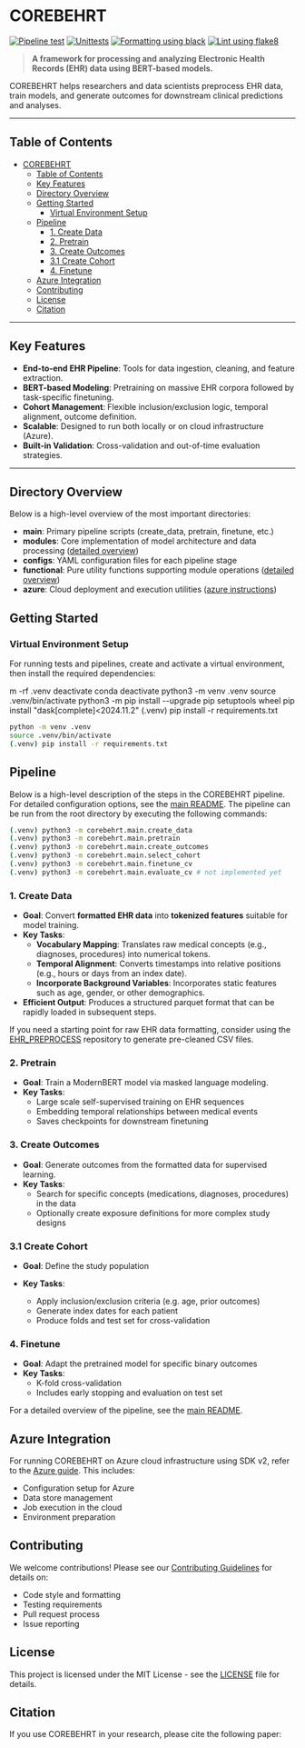 # COREBEHRT

[![Pipeline test](https://github.com/FGA-DIKU/EHR/actions/workflows/pipeline.yml/badge.svg)](https://github.com/FGA-DIKU/EHR/actions/workflows/pipeline.yml)
[![Unittests](https://github.com/FGA-DIKU/EHR/actions/workflows/unittests.yml/badge.svg)](https://github.com/FGA-DIKU/EHR/actions/workflows/unittests.yml)
[![Formatting using black](https://github.com/FGA-DIKU/EHR/actions/workflows/format.yml/badge.svg)](https://github.com/FGA-DIKU/EHR/actions/workflows/format.yml)
[![Lint using flake8](https://github.com/FGA-DIKU/EHR/actions/workflows/lint.yml/badge.svg)](https://github.com/FGA-DIKU/EHR/actions/workflows/lint.yml)

> **A framework for processing and analyzing Electronic Health Records (EHR) data using BERT-based models.**

COREBEHRT helps researchers and data scientists preprocess EHR data, train models, and generate outcomes for downstream clinical predictions and analyses.

---

## Table of Contents

- [COREBEHRT](#corebehrt)
  - [Table of Contents](#table-of-contents)
  - [Key Features](#key-features)
  - [Directory Overview](#directory-overview)
  - [Getting Started](#getting-started)
    - [Virtual Environment Setup](#virtual-environment-setup)
  - [Pipeline](#pipeline)
    - [1. Create Data](#1-create-data)
    - [2. Pretrain](#2-pretrain)
    - [3. Create Outcomes](#3-create-outcomes)
    - [3.1 Create Cohort](#31-create-cohort)
    - [4. Finetune](#4-finetune)
  - [Azure Integration](#azure-integration)
  - [Contributing](#contributing)
  - [License](#license)
  - [Citation](#citation)

---

## Key Features

- **End-to-end EHR Pipeline**: Tools for data ingestion, cleaning, and feature extraction.
- **BERT-based Modeling**: Pretraining on massive EHR corpora followed by task-specific finetuning.
- **Cohort Management**: Flexible inclusion/exclusion logic, temporal alignment, outcome definition.
- **Scalable**: Designed to run both locally or on cloud infrastructure (Azure).
- **Built-in Validation**: Cross-validation and out-of-time evaluation strategies.

---

## Directory Overview

Below is a high-level overview of the most important directories:

- **main**: Primary pipeline scripts (create_data, pretrain, finetune, etc.)
- **modules**: Core implementation of model architecture and data processing ([detailed overview](corebehrt/modules/overview.md))
- **configs**: YAML configuration files for each pipeline stage
- **functional**: Pure utility functions supporting module operations ([detailed overview](corebehrt/functional/overview.md))
- **azure**: Cloud deployment and execution utilities ([azure instructions](corebehrt/azure/README.md))

## Getting Started

### Virtual Environment Setup

For running tests and pipelines, create and activate a virtual environment, then install the required dependencies:

m -rf .venv
deactivate 
conda deactivate 
python3 -m venv .venv
source .venv/bin/activate
python3 -m pip install --upgrade pip setuptools wheel
pip install "dask[complete]<2024.11.2"
(.venv) pip install -r requirements.txt

```bash
python -m venv .venv
source .venv/bin/activate
(.venv) pip install -r requirements.txt
```

## Pipeline

Below is a high-level description of the steps in the COREBEHRT pipeline. For detailed configuration options, see the [main README](corebehrt/main/README.md).
The pipeline can be run from the root directory by executing the following commands:

```bash
(.venv) python3 -m corebehrt.main.create_data
(.venv) python3 -m corebehrt.main.pretrain
(.venv) python3 -m corebehrt.main.create_outcomes
(.venv) python3 -m corebehrt.main.select_cohort
(.venv) python3 -m corebehrt.main.finetune_cv
(.venv) python3 -m corebehrt.main.evaluate_cv # not implemented yet
```



### 1. Create Data

- **Goal**: Convert **formatted EHR data** into **tokenized features** suitable for model training.
- **Key Tasks**:
  - **Vocabulary Mapping**: Translates raw medical concepts (e.g., diagnoses, procedures) into numerical tokens.
  - **Temporal Alignment**: Converts timestamps into relative positions (e.g., hours or days from an index date).
  - **Incorporate Background Variables**: Incorporates static features such as age, gender, or other demographics.
- **Efficient Output**: Produces a structured parquet format that can be rapidly loaded in subsequent steps.

If you need a starting point for raw EHR data formatting, consider using the [EHR_PREPROCESS](https://github.com/kirilklein/ehr_preprocess.git) repository to generate pre-cleaned CSV files.

### 2. Pretrain

- **Goal**: Train a ModernBERT model via masked language modeling.
- **Key Tasks**:
  - Large scale self-supervised training on EHR sequences
  - Embedding temporal relationships between medical events
  - Saves checkpoints for downstream finetuning

### 3. Create Outcomes

- **Goal**: Generate outcomes from the formatted data for supervised learning.
- **Key Tasks**:
  - Search for specific concepts (medications, diagnoses, procedures) in the data
  - Optionally create exposure definitions for more complex study designs

### 3.1 Create Cohort

- **Goal**: Define the study population
- **Key Tasks**:

  - Apply inclusion/exclusion criteria (e.g. age, prior outcomes)
  - Generate index dates for each patient
  - Produce folds and test set for cross-validation

### 4. Finetune

- **Goal**: Adapt the pretrained model for specific binary outcomes
- **Key Tasks**:
  - K-fold cross-validation
  - Includes early stopping and evaluation on test set

For a detailed overview of the pipeline, see the [main README](corebehrt/main/README.md).

## Azure Integration

For running COREBEHRT on Azure cloud infrastructure using SDK v2, refer to the [Azure guide](corebehrt/azure/README.md). This includes:

- Configuration setup for Azure
- Data store management
- Job execution in the cloud
- Environment preparation

## Contributing

We welcome contributions! Please see our [Contributing Guidelines](CONTRIBUTING.md) for details on:

- Code style and formatting
- Testing requirements
- Pull request process
- Issue reporting

## License

This project is licensed under the MIT License - see the [LICENSE](LICENSE) file for details.

## Citation

If you use COREBEHRT in your research, please cite the following paper:

```bibtex
```
